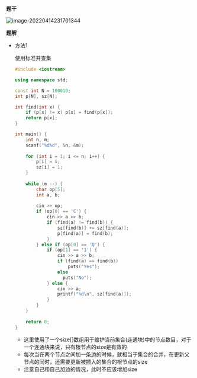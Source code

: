 **题干**

![image-20220414231701344](https://cdn.jsdelivr.net/gh/liver0377/images@main/img/image-20220414231701344.png)



**题解**

- 方法1

  使用标准并查集

  ```cpp
  #include <iostream>
  
  using namespace std;
  
  const int N = 100010;
  int p[N], sz[N];
  
  int find(int x) {
      if (p[x] != x) p[x] = find(p[x]);
      return p[x];
  }
  
  int main() {
      int n, m;
      scanf("%d%d", &n, &m);
      
      for (int i = 1; i <= n; i++) {
          p[i] = i;
          sz[i] = 1;
      }
      
      while (m --) {
          char op[5];
          int a, b;
          
          cin >> op;
          if (op[0] == 'C') {
              cin >> a >> b;
              if (find(a) != find(b)) {
                  sz[find(b)] += sz[find(a)];
                  p[find(a)] = find(b);
              }
          } else if (op[0] == 'Q') {
              if (op[1] == '1') {
                  cin >> a >> b;
                  if (find(a) == find(b)) 
                      puts("Yes");
                  else 
                    puts("No");
              } else {
                  cin >> a;
                  printf("%d\n", sz[find(a)]);
              }
          } 
      }
      
      return 0;
  }
  ```

  - 这里使用了一个size[]数组用于维护当前集合(连通块)中的节点数目，对于一个连通块来说，只有根节点的size是有效的
  - 每次当在两个节点之间加一条边的时候，就相当于集合的合并，在更新父节点的同时，还需要更新被插入的集合的根节点的size
  - 注意自己和自己加边的情况，此时不应该增加size

